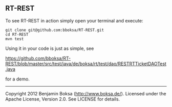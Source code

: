 ## RT-REST

To see RT-REST in action simply open your terminal and execute:

```
git clone git@github.com:bboksa/RT-REST.git
cd RT-REST
mvn test
```

Using it in your code is just as simple, see

https://github.com/bboksa/RT-REST/blob/master/src/test/java/de/boksa/rt/test/dao/RESTRTTicketDAOTest.java

for a demo.

***

Copyright 2012 Benjamin Boksa (http://www.boksa.de/).
Licensed under the Apache License, Version 2.0. See LICENSE for details.